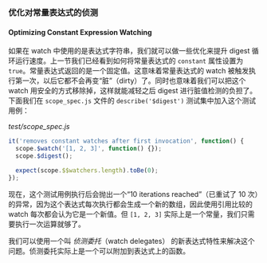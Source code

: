 ### 优化对常量表达式的侦测

#### Optimizing Constant Expression Watching

如果在 watch 中使用的是表达式字符串，我们就可以做一些优化来提升 digest 循环运行速度。上一节我们已经看到如何将常量表达式的 `constant` 属性设置为 `true`。常量表达式返回的是一个固定值。这意味着常量表达式的 watch 被触发执行第一次，以后它都不会再变“脏”（dirty）了。同时也意味着我们可以把这个 watch 用安全的方式移除掉，这样就能减轻之后 digest 进行脏值检测的负担了。下面我们在 `scope_spec.js` 文件的 `describe('$digest')` 测试集中加入这个测试用例：

_test/scope\_spec.js_

```js
it('removes constant watches after first invocation', function() {
  scope.$watch('[1, 2, 3]', function() {});
  scope.$digest();

  expect(scope.$$watchers.length).toBe(0);
});
```

现在，这个测试用例执行后会抛出一个“10 iterations reached”（已重试了 10 次）的异常，因为这个表达式每次执行都会生成一个新的数组，因此使用引用比较的 watch 每次都会认为它是一个新值。但 `[1, 2, 3]` 实际上是一个常量，我们只需要执行一次运算就够了。

我们可以使用一个叫 _侦测委托_（watch delegates） 的新表达式特性来解决这个问题。侦测委托实际上是一个可以附加到表达式上的函数。

